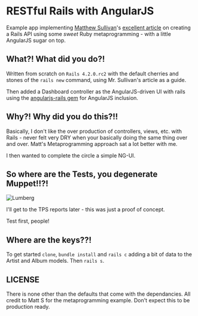 # RESTful Rails with AngularJS

Example app implementing [Matthew Sullivan](https://github.com/msull92)'s [excellent article](https://github.com/msull92) on creating a Rails API using some *sweet* Ruby metaprogramming - with a little AngularJS sugar on top.

## What?! What did you do?!

Written from scratch on `Rails 4.2.0.rc2` with the default cherries and stones of the `rails new` command, using Mr. Sullivan's article as a guide. 

Then added a Dashboard controller as the AngularJS-driven UI with rails using the [angularjs-rails gem](https://github.com/hiravgandhi/angularjs-rails) for AngularJS inclusion. 

## Why?! Why did you do this?!!

Basically, I don't like the over production of controllers, views, etc. with Rails - never felt very DRY when your basically doing the same thing over and over. Matt's Metaprogramming approach sat a lot better with me. 

I then wanted to complete the circle a simple NG-UI. 

## So where are the Tests, you degenerate Muppet!!?!

![Lumberg](http://i.imgur.com/rKUYnYo.gif)

I'll get to the TPS reports later - this was just a proof of concept. 

Test first, people!

## Where are the keys??!

To get started `clone`, `bundle install` and `rails c` adding a bit of data to the Artist and Album models. Then `rails s`.

## LICENSE

There is none other than the defaults that come with the dependancies. All credit to Matt S for the metaprogramming example. Don't expect this to be production ready. 